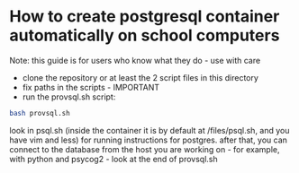 # How to create postgresql container automatically on school computers

Note: this guide is for users who know what they do - use with care

- clone the repository or at least the 2 script files in this directory
- fix paths in the scripts - IMPORTANT
- run the provsql.sh script:
```sh
bash provsql.sh
```
look in psql.sh (inside the container it is by default at /files/psql.sh, and you have vim and less)
for running instructions for postgres. after that, you can connect to the database from the host you are working on - for example, with python and psycog2 - look at the end of provsql.sh
